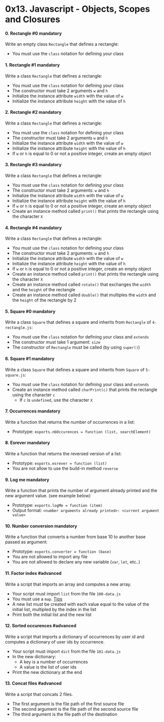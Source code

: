 <h1 class="gap">0x13. Javascript - Objects, Scopes and Closures</h1>


<h4 class="task">
    0. Rectangle #0
      <span class="alert alert-warning mandatory-optional">
        mandatory
      </span>
</h4><p>Write an empty class <code>Rectangle</code> that defines a rectangle:</p><ul>
<li>You must use the <code>class</code> notation for defining your class </li>
</ul>


<h4 class="task">
    1. Rectangle #1
      <span class="alert alert-warning mandatory-optional">
        mandatory
      </span>
</h4><p>Write a class <code>Rectangle</code> that defines a rectangle:</p><ul>
<li>You must use the <code>class</code> notation for defining your class</li>
<li>The constructor must take 2 arguments <code>w</code> and <code>h</code></li>
<li>Initialize the instance attribute <code>width</code> with the value of <code>w</code> </li>
<li>Initialize the instance attribute <code>height</code> with the value of <code>h</code> </li>
</ul>


<h4 class="task">
    2. Rectangle #2
      <span class="alert alert-warning mandatory-optional">
        mandatory
      </span>
</h4><p>Write a class <code>Rectangle</code> that defines a rectangle:</p><ul>
<li>You must use the <code>class</code> notation for defining your class</li>
<li>The constructor must take 2 arguments <code>w</code> and <code>h</code></li>
<li>Initialize the instance attribute <code>width</code> with the value of <code>w</code> </li>
<li>Initialize the instance attribute <code>height</code> with the value of <code>h</code> </li>
<li>If <code>w</code> or <code>h</code> is equal to 0 or not a positive integer, create an empty object</li>
</ul>


<h4 class="task">
    3. Rectangle #3
      <span class="alert alert-warning mandatory-optional">
        mandatory
      </span>
</h4><p>Write a class <code>Rectangle</code> that defines a rectangle:</p><ul>
<li>You must use the <code>class</code> notation for defining your class</li>
<li>The constructor must take 2 arguments: <code>w</code> and <code>h</code></li>
<li>Initialize the instance attribute <code>width</code> with the value of <code>w</code> </li>
<li>Initialize the instance attribute <code>height</code> with the value of <code>h</code> </li>
<li>If <code>w</code> or <code>h</code> is equal to 0 or not a positive integer, create an empty object</li>
<li>Create an instance method called <code>print()</code> that prints the rectangle using the character <code>X</code></li>
</ul>


<h4 class="task">
    4. Rectangle #4
      <span class="alert alert-warning mandatory-optional">
        mandatory
      </span>
</h4><p>Write a class <code>Rectangle</code> that defines a rectangle:</p><ul>
<li>You must use the <code>class</code> notation for defining your class</li>
<li>The constructor must take 2 arguments: <code>w</code> and <code>h</code></li>
<li>Initialize the instance attribute <code>width</code> with the value of <code>w</code> </li>
<li>Initialize the instance attribute <code>height</code> with the value of <code>h</code> </li>
<li>If <code>w</code> or <code>h</code> is equal to 0 or not a positive integer, create an empty object</li>
<li>Create an instance method called <code>print()</code> that prints the rectangle using the character <code>X</code></li>
<li>Create an instance method called <code>rotate()</code> that exchanges the <code>width</code> and the <code>height</code> of the rectangle</li>
<li>Create an instance method called <code>double()</code> that multiples the <code>width</code> and the <code>height</code> of the rectangle by 2</li>
</ul>


<h4 class="task">
    5. Square #0
      <span class="alert alert-warning mandatory-optional">
        mandatory
      </span>
</h4><p>Write a class <code>Square</code> that defines a square and inherits from <code>Rectangle</code> of <code>4-rectangle.js</code>:</p><ul>
<li>You must use the <code>class</code> notation for defining your class and <code>extends</code></li>
<li>The constructor must take 1 argument: <code>size</code></li>
<li>The constructor of <code>Rectangle</code> must be called (by using <code>super()</code>)</li>
</ul>


<h4 class="task">
    6. Square #1
      <span class="alert alert-warning mandatory-optional">
        mandatory
      </span>
</h4><p>Write a class <code>Square</code> that defines a square and inherits from <code>Square</code> of <code>5-square.js</code>:</p><ul>
<li>You must use the <code>class</code> notation for defining your class and <code>extends</code></li>
<li>Create an instance method called <code>charPrint(c)</code> that prints the rectangle using the character <code>c</code>
<ul>
<li>If <code>c</code> is <code>undefined</code>, use the character <code>X</code></li>
</ul></li>
</ul>


<h4 class="task">
    7. Occurrences
      <span class="alert alert-warning mandatory-optional">
        mandatory
      </span>
</h4><p>Write a function that returns the number of occurrences in a list:</p><ul>
<li>Prototype: <code>exports.nbOccurences = function (list, searchElement)</code></li>
</ul>


<h4 class="task">
    8. Esrever
      <span class="alert alert-warning mandatory-optional">
        mandatory
      </span>
</h4><p>Write a function that returns the reversed version of a list:</p><ul>
<li>Prototype: <code>exports.esrever = function (list)</code></li>
<li>You are not allow to use the build-in method <code>reverse</code></li>
</ul>


<h4 class="task">
    9. Log me
      <span class="alert alert-warning mandatory-optional">
        mandatory
      </span>
</h4><p>Write a function that prints the number of argument already printed and the new argument value. (see example below)</p><ul>
<li>Prototype: <code>exports.logMe = function (item)</code></li>
<li>Output format: <code>&lt;number arguments already printed&gt;: &lt;current argument value&gt;</code></li>
</ul>


<h4 class="task">
    10. Number conversion
      <span class="alert alert-warning mandatory-optional">
        mandatory
      </span>
</h4><p>Write a function that converts a number from base 10 to another base passed as argument:</p><ul>
<li>Prototype: <code>exports.converter = function (base)</code></li>
<li>You are not allowed to import any file</li>
<li>You are not allowed to declare any new variable (<code>var</code>, <code>let</code>, etc..)</li>
</ul>


<h4 class="task">
    11. Factor index
      <span class="alert alert-info mandatory-optional">
        #advanced
      </span>
</h4><p>Write a script that imports an array and computes a new array.</p><ul>
<li>Your script must import <code>list</code> from the file <code>100-data.js</code></li>
<li>You must use a <code>map</code>. <a href="/rltoken/aWmgrzMUMiiuFI_ivcgfKw" target="_blank" title="Tips">Tips</a></li>
<li>A new list must be created with each value equal to the value of the initial list, multipled by the index in the list</li>
<li>Print both the initial list and the new list</li>
</ul>


<h4 class="task">
    12. Sorted occurences
      <span class="alert alert-info mandatory-optional">
        #advanced
      </span>
</h4><p>Write a script that imports a dictionary of occurrences by user id and computes a dictionary of user ids by occurrence.</p><ul>
<li>Your script must import <code>dict</code> from the file <code>101-data.js</code></li>
<li>In the new dictionary:

<ul>
<li>A key is a number of occurrences</li>
<li>A value is the list of user ids</li>
</ul></li>
<li>Print the new dictionary at the end</li>
</ul>


<h4 class="task">
    13. Concat files
      <span class="alert alert-info mandatory-optional">
        #advanced
      </span>
</h4><p>Write a script that concats 2 files.</p><ul>
<li>The first argument is the file path of the first source file</li>
<li>The second argument is the file path of the second source file</li>
<li>The third argument is the file path of the destination</li>
</ul>

